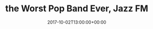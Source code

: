 ---
templateKey: event
guid: 08995c33-6eab-11ea-99c5-002590d1d1b0
date: 2017-10-02T13:00:00+00:00
eventTime: '1pm'
title: the Worst Pop Band Ever, Jazz FM
artist: the Worst Pop Band Ever
city: Toronto
venue: Jazz FM
group: The Worst Pop Band Ever
---